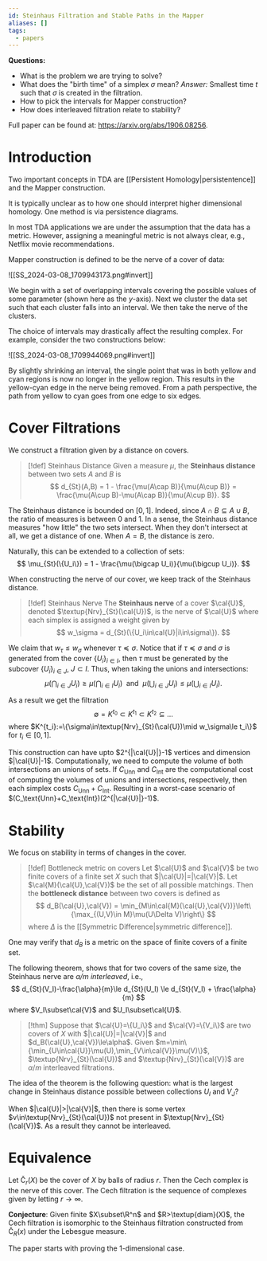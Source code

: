 ```yaml
---
id: Steinhaus Filtration and Stable Paths in the Mapper
aliases: []
tags:
  - papers
---
```


**Questions:**
- What is the problem we are trying to solve?
- What does the "birth time" of a simplex $\sigma$ mean?
*Answer:* Smallest time $t$ such that $\sigma$ is created in the filtration.
- How to pick the intervals for Mapper construction?
- How does interleaved filtration relate to stability?

Full paper can be found at: https://arxiv.org/abs/1906.08256.

# Introduction

Two important concepts in TDA are [[Persistent Homology|persistentence]] and the Mapper construction.

It is typically unclear as to how one should interpret higher dimensional homology. One method is via persistence diagrams. 

In most TDA applications we are under the assumption that the data has a metric. However, assigning a meaningful metric is not always clear, e.g., Netflix movie recommendations.

Mapper construction is defined to be the nerve of a cover of data: 

![[SS_2024-03-08_1709943173.png#invert]]

We begin with a set of overlapping intervals covering the possible values of some parameter (shown here as the $y$-axis). Next we cluster the data set such that each cluster falls into an interval. We then take the nerve of the clusters.

The choice of intervals may drastically affect the resulting complex. For example, consider the two constructions below:

![[SS_2024-03-08_1709944069.png#invert]]

By slightly shrinking an interval, the single point that was in both yellow and cyan regions is now no longer in the yellow region. This results in the yellow-cyan edge in the nerve being removed. From a path perspective, the path from yellow to cyan goes from one edge to six edges.

# Cover Filtrations

We construct a filtration given by a distance on covers.

> [!def] Steinhaus Distance
> Given a measure $\mu$, the **Steinhaus distance** between two sets $A$ and $B$ is 
> $$
>   d_{St}(A,B) = 1 - \frac{\mu(A\cap B)}{\mu(A\cup B)} = \frac{\mu(A\cup B)-\mu(A\cap B)}{\mu(A\cup B)}. 
> $$

The Steinhaus distance is bounded on $[0,1]$. Indeed, since $A\cap B\subseteq A\cup B$, the ratio of measures is between 0 and 1. In a sense, the Steinhaus distance measures "how little" the two sets intersect. When they don't intersect at all, we get a distance of one. When $A=B$, the distance is zero.

Naturally, this can be extended to a collection of sets:
$$
    \mu_{St}(\{U_i\}) = 1 - \frac{\mu(\bigcap U_i)}{\mu(\bigcup U_i)}.
$$

When constructing the nerve of our cover, we keep track of the Steinhaus distance.

> [!def] Steinhaus Nerve
> The **Steinhaus nerve** of a cover $\cal{U}$, denoted $\textup{Nrv}_{St}(\cal{U})$, is the nerve of $\cal{U}$ where each simplex is assigned a weight given by
> $$
>   w_\sigma = d_{St}(\{U_i\in\cal{U}|i\in\sigma\}).
> $$

We claim that $w_\tau\le w_\sigma$ whenever $\tau\preceq\sigma$. Notice that if $\tau\preceq\sigma$ and $\sigma$ is generated from the cover $\{U_i\}_{i\in I}$, then $\tau$ must be generated by the subcover $\{U_i\}_{i\in J}$, $J\subset I$. Thus, when taking the unions and intersections:
$$
    \mu\left(\bigcap_{i\in J}U_i\right) \ge \mu\left(\bigcap_{i\in I}U_i\right)~\text{ and }~
    \mu\left(\bigcup_{i\in J}U_i\right) \le \mu\left(\bigcup_{i\in I}U_i\right).
$$

As a result we get the filtration
$$
    \emptyset = K^{t_0} \subset K^{t_1} \subset K^{t_2} \subseteq \dots
$$
where $K^{t_i}:=\{\sigma\in\textup{Nrv}_{St}(\cal{U})\mid w_\sigma\le t_i\}$ for $t_i\in[0,1]$.

This construction can have upto $2^{|\cal{U}|}-1$ vertices and dimension $|\cal{U}|-1$. Computationally, we need to compute the volume of both intersections an unions of sets. If $C_\text{Unn}$ and $C_\text{Int}$ are the computational cost of computing the volumes of unions and intersections, respectively, then each simplex costs $C_\text{Unn}+C_\text{Int}$. Resulting in a worst-case scenario of $(C_\text{Unn}+C_\text{Int})(2^{|\cal{U}|}-1)$. 

# Stability

We focus on stability in terms of changes in the cover.

> [!def] Bottleneck metric on covers
> Let $\cal{U}$ and $\cal{V}$ be two finite covers of a finite set $X$ such that $|\cal{U}|=|\cal{V}|$. Let $\cal{M}(\cal{U},\cal{V})$ be the set of all possible matchings. Then the **bottleneck distance** between two covers is defined as 
> $$
>   d_B(\cal{U},\cal{V}) = \min_{M\in\cal{M}(\cal{U},\cal{V})}\left\{\max_{(U,V)\in M}\mu(U\Delta V)\right\}
> $$
> where $\Delta$ is the [[Symmetric Difference|symmetric difference]].

One may verify that $d_B$ is a metric on the space of finite covers of a finite set.

The following theorem, shows that for two covers of the same size, the Steinhaus nerve are *$\alpha/m$ interleaved*, i.e.,
$$
    d_{St}(V_I)-\frac{\alpha}{m}\le d_{St}(U_I) \le d_{St}(V_I) + \frac{\alpha}{m}
$$
where $V_I\subset\cal{V}$ and $U_I\subset\cal{U}$.

> [!thm] 
> Suppose that $\cal{U}=\{U_i\}$ and $\cal{V}=\{V_i\}$ are two covers of $X$ with $|\cal{U}|=|\cal{V}|$ and $d_B(\cal{U},\cal{V})\le\alpha$. Given $m=\min\{\min_{U\in\cal{U}}\mu(U),\min_{V\in\cal{V}}\mu(V)\}$, $\textup{Nrv}_{St}(\cal{U})$ and $\textup{Nrv}_{St}(\cal{V})$ are $\alpha/m$ interleaved filtrations.

The idea of the theorem is the following question: what is the largest change in Steinhaus distance possible between collections $U_I$ and $V_J$?

When $|\cal{U}|>|\cal{V}|$, then there is some vertex $v\in\textup{Nrv}_{St}(\cal{U})$ not present in $\textup{Nrv}_{St}(\cal{V})$. As a result they cannot be interleaved.

# Equivalence

Let $\text{\v{C}}_r(X)$ be the cover of $X$ by balls of radius $r$. Then the Cech complex is the nerve of this cover. The Cech filtration is the sequence of complexes given by letting $r\rightarrow\infty$.

**Conjecture**: Given finite $X\subset\R^n$ and $R>\textup{diam}(X)$, the Cech filtration is isomorphic to the Steinhaus filtration constructed from $\text{\v{C}}_R(x)$ under the Lebesgue measure.

The paper starts with proving the 1-dimensional case.

